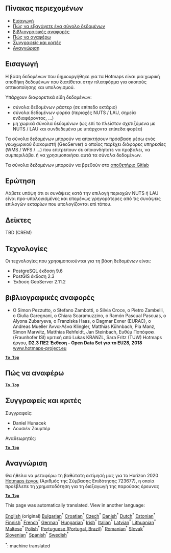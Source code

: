<h2> Πίνακας περιεχομένων </h2><ul><li> <a href="#Introduction">Εισαγωγή</a> </li><li> <a href="#How-to-export-a-dataset">Πώς να εξαγάγετε ένα σύνολο δεδομένων</a> </li><li> <a href="#References">βιβλιογραφικές αναφορές</a> </li><li> <a href="#How-to-cite">Πώς να αναφέρω</a> </li><li> <a href="#Authors-and-reviewers">Συγγραφείς και κριτές</a> </li><li> <a href="#acknowledgement">Αναγνώριση</a> </li></ul><h2> Εισαγωγή </h2><p> Η βάση δεδομένων που δημιουργήθηκε για τα Hotmaps είναι μια χωρική αποθήκη δεδομένων που διατίθεται στην πλατφόρμα για σκοπούς οπτικοποίησης και υπολογισμού. </p><p> Υπάρχουν διαφορετικά είδη δεδομένων: </p><ul><li> σύνολα δεδομένων ράστερ (σε επίπεδο εκτάριο) </li><li> σύνολα δεδομένων φορέα (περιοχές NUTS / LAU, σημεία ενδιαφέροντος, ...) </li><li> μη χωρικά σύνολα δεδομένων (ως επί το πλείστον σχετιζόμενα με NUTS / LAU και συνδεδεμένα με υπάρχοντα επίπεδα φορέα) </li></ul><p> Τα σύνολα δεδομένων μπορούν να αποκτήσουν πρόσβαση μέσω ενός γεωχωρικού διακομιστή (GeoServer) ο οποίος παρέχει διάφορες υπηρεσίες (WMS / WFS / ...) που επιτρέπουν σε οποιονδήποτε να προβάλει, να συμπεριλάβει ή να χρησιμοποιήσει αυτά τα σύνολα δεδομένων. </p><p> Τα σύνολα δεδομένων μπορούν να βρεθούν στο <a href="https://gitlab.com/hotmaps">αποθετήριο Gitlab</a> </p><h2> Ερώτηση </h2><p> Λάβετε υπόψη ότι οι συνάψεις κατά την επιλογή περιοχών NUTS ή LAU είναι προ-υπολογισμένες και επομένως γρηγορότερες από τις συνάψεις επιλογών εκταρίων που υπολογίζονται επί τόπου. </p><h2> Δείκτες </h2><p> TBD (CREM) </p><h2> Τεχνολογίες </h2><p> Οι τεχνολογίες που χρησιμοποιούνται για τη βάση δεδομένων είναι: </p><ul><li> PostgreSQL έκδοση 9.6 </li><li> PostGIS έκδοση 2.3 </li><li> Έκδοση GeoServer 2.11.2 </li></ul><h2> βιβλιογραφικές αναφορές </h2><ul><li> Ο Simon Pezzutto, ο Stefano Zambotti, ο Silvia Croce, ο Pietro Zambelli, ο Giulia Garegnani, ο Chiara Scaramuzzino, ο Ramón Pascual Pascuas, ο Alyona Zubaryeva, ο Franziska Haas, ο Dagmar Exner (EURAC), ο Andreas Mueller Άννα-Λένα Klingler, Matthias Kühnbach, Pia Manz, Simon Marwitz, Matthias Rehfeldt, Jan Steinbach, Ευθύμ Ποπόφσκι (Fraunhofer ISI) κριτική από Lukas KRANZL, Sara Fritz (TUW) Hotmaps έργου, <strong>D2.3 ΠΕ2 Έκθεση - Open Data Set για το EU28, 2018</strong> <a href="http://www.hotmaps-project.eu/wp-content/uploads/2018/05/D2.3-Hotmaps_FINAL-VERSION_for-upload.pdf">www.hotmaps-project.eu</a> </li></ul><p><ins> <code><strong><a href="#table-of-contents">To Top</a></strong></code> </ins> </p><h2> Πώς να αναφέρω </h2><p><ins> <code><strong><a href="#table-of-contents">To Top</a></strong></code> </ins> </p><h2> Συγγραφείς και κριτές </h2><p> Συγγραφείς: </p><ul><li> Daniel Hunacek </li><li> Λουσιέν Ζουμπέρ </li></ul><p> Αναθεωρητές: </p><p><ins> <code><strong><a href="#table-of-contents">To Top</a></strong></code> </ins> </p><h2> Αναγνώριση </h2><p> Θα ήθελα να μεταφέρω τη βαθύτατη εκτίμησή μας για το Horizon 2020 <a href="https://www.hotmaps-project.eu">Hotmaps έργου</a> (Αριθμός της Σύμβασης Επιδότησης 723677), η οποία προέβλεπε τη χρηματοδότηση για τη διεξαγωγή της παρούσας έρευνας </p><p><ins> <code><strong><a href="#table-of-contents">To Top</a></strong></code> </ins> </p>

This page was automatically translated. View in another language:

[English](en-Database-behind-the-Hotmaps-toolbox) (original) [Bulgarian](bg-Database-behind-the-Hotmaps-toolbox)<sup>\*</sup> [Croatian](hr-Database-behind-the-Hotmaps-toolbox)<sup>\*</sup> [Czech](cs-Database-behind-the-Hotmaps-toolbox)<sup>\*</sup> [Danish](da-Database-behind-the-Hotmaps-toolbox)<sup>\*</sup> [Dutch](nl-Database-behind-the-Hotmaps-toolbox)<sup>\*</sup> [Estonian](et-Database-behind-the-Hotmaps-toolbox)<sup>\*</sup> [Finnish](fi-Database-behind-the-Hotmaps-toolbox)<sup>\*</sup> [French](fr-Database-behind-the-Hotmaps-toolbox)<sup>\*</sup> [German](de-Database-behind-the-Hotmaps-toolbox)<sup>\*</sup>  [Hungarian](hu-Database-behind-the-Hotmaps-toolbox)<sup>\*</sup> [Irish](ga-Database-behind-the-Hotmaps-toolbox)<sup>\*</sup> [Italian](it-Database-behind-the-Hotmaps-toolbox)<sup>\*</sup> [Latvian](lv-Database-behind-the-Hotmaps-toolbox)<sup>\*</sup> [Lithuanian](lt-Database-behind-the-Hotmaps-toolbox)<sup>\*</sup> [Maltese](mt-Database-behind-the-Hotmaps-toolbox)<sup>\*</sup> [Polish](pl-Database-behind-the-Hotmaps-toolbox)<sup>\*</sup> [Portuguese (Portugal, Brazil)](pt-Database-behind-the-Hotmaps-toolbox)<sup>\*</sup> [Romanian](ro-Database-behind-the-Hotmaps-toolbox)<sup>\*</sup> [Slovak](sk-Database-behind-the-Hotmaps-toolbox)<sup>\*</sup> [Slovenian](sl-Database-behind-the-Hotmaps-toolbox)<sup>\*</sup> [Spanish](es-Database-behind-the-Hotmaps-toolbox)<sup>\*</sup> [Swedish](sv-Database-behind-the-Hotmaps-toolbox)<sup>\*</sup> 

<sup>\*</sup>: machine translated
